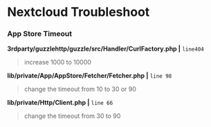 # Nextcloud Troubleshoot

### App Store Timeout
**3rdparty/guzzlehttp/guzzle/src/Handler/CurlFactory.php |** `line404`
> increase 1000 to 10000

**lib/private/App/AppStore/Fetcher/Fetcher.php |** `line 98` 
> change the timeout from 10 to 30 or 90

**lib/private/Http/Client.php |** `line 66` 
> change the timeout from 30 to 90


